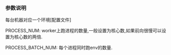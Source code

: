 ### 参数说明

每台机器对应一个环境[配置文件]

PROCESS_NUM: worker上跑进程的数量,一般设置为核心数,如果前向很慢可以设置为核心数的两倍.

PROCESS_BATCH_NUM: 每个进程同时跑env的数量.

